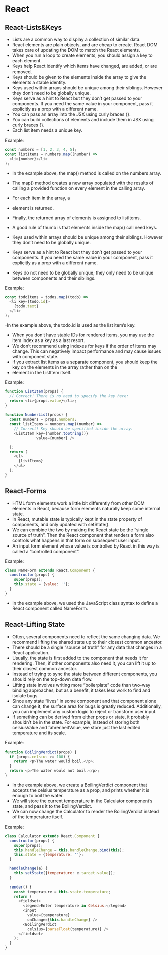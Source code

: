 # React

## React-Lists&Keys
- Lists are a common way to display a collection of similar data.
- React elements are plain objects, and are cheap to create. React DOM takes care of updating the DOM to match the React elements.
- When you run a loop to create elements, you should assign a key to each element.
- Keys help React identify which items have changed, are added, or are removed.
- Keys should be given to the elements inside the array to give the elements a stable identity.
- Keys used within arrays should be unique among their siblings. However they don’t need to be globally unique. 
- Keys serve as a hint to React but they don’t get passed to your components. If you need the same value in your component, pass it explicitly as a prop with a different name.
- You can pass an array into the JSX using curly braces {}.
- You can build collections of elements and include them in JSX using curly braces {}.
- Each list item needs a unique key.

Example:
```js
const numbers = [1, 2, 3, 4, 5];
const listItems = numbers.map((number) =>
  <li>{number}</li>
);
```
- In the example above, the map() method is called on the numbers array.
- The map() method creates a new array populated with the results of calling a provided function on every element in the calling array.
- For each item in the array, a <li> element is returned.
- Finally, the returned array of elements is assigned to listItems.


- A good rule of thumb is that elements inside the map() call need keys.
- Keys used within arrays should be unique among their siblings. However they don’t need to be globally unique.
- Keys serve as a hint to React but they don’t get passed to your components. If you need the same value in your component, pass it explicitly as a prop with a different name.
- Keys do not need to be globally unique; they only need to be unique between components and their siblings.

Example:
```js
const todoItems = todos.map((todo) =>
  <li key={todo.id}>
    {todo.text}
  </li>
);
```
-In the example above, the todo.id is used as the list item’s key.
- When you don’t have stable IDs for rendered items, you may use the item index as a key as a last resort.
- We don’t recommend using indexes for keys if the order of items may change. This can negatively impact performance and may cause issues with component state.
- If you extract list items as a separate component, you should keep the key on the <ListItem /> elements in the array rather than on the <li> element in the ListItem itself.

Example:
```js
function ListItem(props) {
  // Correct! There is no need to specify the key here:
  return <li>{props.value}</li>;
}

function NumberList(props) {
  const numbers = props.numbers;
  const listItems = numbers.map((number) =>
    // Correct! Key should be specified inside the array.
    <ListItem key={number.toString()}
              value={number} />

  );
  return (
    <ul>
      {listItems}
    </ul>
  );
}
```

## React-Forms
- HTML form elements work a little bit differently from other DOM elements in React, because form elements naturally keep some internal state.
- In React, mutable state is typically kept in the state property of components, and only updated with setState().
- We can combine the two by making the React state be the “single source of truth”. Then the React component that renders a form also controls what happens in that form on subsequent user input.
- An input form element whose value is controlled by React in this way is called a “controlled component”.

Example:
```js
class NameForm extends React.Component {
  constructor(props) {
    super(props);
    this.state = {value: ''};
  }
}
```
- In the example above, we used the JavaScript class syntax to define a React component called NameForm.


## React-Lifting State 
- Often, several components need to reflect the same changing data. We recommend lifting the shared state up to their closest common ancestor.
- There should be a single “source of truth” for any data that changes in a React application.
- Usually, the state is first added to the component that needs it for rendering. Then, if other components also need it, you can lift it up to their closest common ancestor.
- Instead of trying to sync the state between different components, you should rely on the top-down data flow.
- Lifting state involves writing more “boilerplate” code than two-way binding approaches, but as a benefit, it takes less work to find and isolate bugs.
- Since any state “lives” in some component and that component alone can change it, the surface area for bugs is greatly reduced. Additionally, you can implement any custom logic to reject or transform user input.
- If something can be derived from either props or state, it probably shouldn’t be in the state. For example, instead of storing both celsiusValue and fahrenheitValue, we store just the last edited temperature and its scale.

Example:
```js
function BoilingVerdict(props) {
  if (props.celsius >= 100) {
    return <p>The water would boil.</p>;
  }
  return <p>The water would not boil.</p>;
}
```
- In the example above, we create a BoilingVerdict component that accepts the celsius temperature as a prop, and prints whether it is enough to boil the water.
- We will store the current temperature in the Calculator component’s state, and pass it to the BoilingVerdict.
- We can now change the Calculator to render the BoilingVerdict instead of the temperature itself.

Example:
```js
class Calculator extends React.Component {
  constructor(props) {
    super(props);
    this.handleChange = this.handleChange.bind(this);
    this.state = {temperature: ''};
  }

  handleChange(e) {
    this.setState({temperature: e.target.value});
  }

  render() {
    const temperature = this.state.temperature;
    return (
      <fieldset>
        <legend>Enter temperature in Celsius:</legend>
        <input
          value={temperature}
          onChange={this.handleChange} />
        <BoilingVerdict
          celsius={parseFloat(temperature)} />
      </fieldset>
    );
  }
}
```